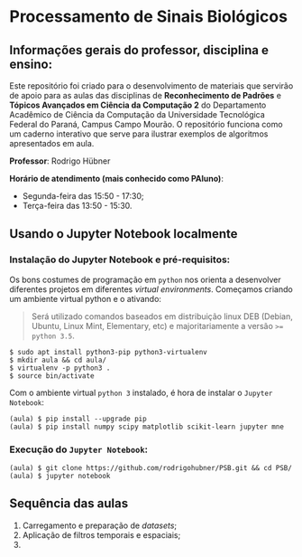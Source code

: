 # Processamento de Sinais Biológicos

## Informações gerais do professor, disciplina e ensino:

Este repositório foi criado para o desenvolvimento de materiais que servirão de apoio para as aulas das disciplinas de **Reconhecimento de Padrões** e **Tópicos Avançados em Ciência da Computação 2** do Departamento Acadêmico de Ciência da Computação da Universidade Tecnológica Federal do Paraná, Campus Campo Mourão. O repositório funciona como um caderno interativo que serve para ilustrar exemplos de algoritmos apresentados em aula.

**Professor**: Rodrigo Hübner

**Horário de atendimento (mais conhecido como PAluno)**:
- Segunda-feira das 15:50 - 17:30;
- Terça-feira das 13:50 - 15:30.

## Usando o Jupyter Notebook localmente

### Instalação do Jupyter Notebook e pré-requisitos:

Os bons costumes de programação em `python` nos orienta a desenvolver diferentes projetos em diferentes *virtual environments*. Começamos criando um ambiente virtual python e o ativando:

> Será utilizado comandos baseados em distribuição linux DEB (Debian, Ubuntu, Linux Mint, Elementary, etc) e majoritariamente a versão `>= python 3.5`.

```
$ sudo apt install python3-pip python3-virtualenv
$ mkdir aula && cd aula/
$ virtualenv -p python3 .
$ source bin/activate
```

Com o ambiente virtual `python 3` instalado, é hora de instalar o `Jupyter Notebook`:

```
(aula) $ pip install --upgrade pip
(aula) $ pip install numpy scipy matplotlib scikit-learn jupyter mne
```

### Execução do `Jupyter Notebook`:

```
(aula) $ git clone https://github.com/rodrigohubner/PSB.git && cd PSB/
(aula) $ jupyter notebook
```

## Sequência das aulas

1. Carregamento e preparação de *datasets*;
2. Aplicação de filtros temporais e espaciais;
3. 
